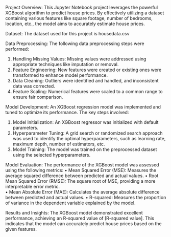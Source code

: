 Project Overview:
This Jupyter Notebook project leverages the powerful XGBoost algorithm to predict house prices. By effectively utilizing a dataset containing various features like square footage, number of bedrooms, location, etc., the model aims to accurately estimate house prices.

Dataset:
The dataset used for this project is housedata.csv

Data Preprocessing:
The following data preprocessing steps were performed:
1.	Handling Missing Values: Missing values were addressed using appropriate techniques like imputation or removal.
2.	Feature Engineering: New features were created or existing ones were transformed to enhance model performance.
3.	Data Cleaning: Outliers were identified and handled, and inconsistent data was corrected.
4.	Feature Scaling: Numerical features were scaled to a common range to ensure fair comparison.

Model Development:
An XGBoost regression model was implemented and tuned to optimize its performance. The key steps involved:
1.	Model Initialization: An XGBoost regressor was initialized with default parameters.
2.	Hyperparameter Tuning: A grid search or randomized search approach was used to identify the optimal hyperparameters, such as learning rate, maximum depth, number of estimators, etc.
3.	Model Training: The model was trained on the preprocessed dataset using the selected hyperparameters.

Model Evaluation:
The performance of the XGBoost model was assessed using the following metrics:
•	Mean Squared Error (MSE): Measures the average squared difference between predicted and actual values.
•	Root Mean Squared Error (RMSE): The square root of MSE, providing a more interpretable error metric.   
•	Mean Absolute Error (MAE): Calculates the average absolute difference between predicted and actual values.
•	R-squared: Measures the proportion of variance in the dependent variable explained by the model.

Results and Insights:
The XGBoost model demonstrated excellent performance, achieving an R-squared value of [R-squared value]. This indicates that the model can accurately predict house prices based on the given features.

